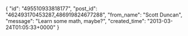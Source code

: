 {
   "id": "495510933818177",
   "post_id": "462493170453287_486919824677288",
   "from_name": "Scott Duncan",
   "message": "Learn some math, maybe?",
   "created_time": "2013-03-24T01:05:33+0000"
 }
